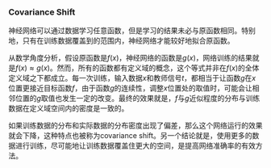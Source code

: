 ### Covariance Shift

神经网络可以通过数据学习任意函数，但是学习的结果未必与原函数相同。特别地，只有在训练数据覆盖到的范围内，神经网络才能较好地拟合原函数。

从数学角度分析，假设原函数是$f(x)$，神经网络的函数是$g(x)$，网络训练的结果就是$f(x) \approx g(x)$。然而，所有的函数都有定义域的概念，这个等式并非在$f(x)$的全体定义域之下都成立。每一次训练，输入数据$x$和教师信号$t$，都相当于让函数$g$在$x$位置更接近目标函数$f$，由于函数$g$的连续性，调整$x$位置处的取值时，可能会让相邻位置的$g$取值也发生一定的改变。最终的效果就是，$f$与$g$近似程度的分布与训练数据在定义域空间内的密度是一致的。

如果训练数据的分布和实际数据的分布密度出现了偏差，那么这个网络运行的效果就会下降，这种特点也被称为covariance shift。另一个结论就是，使用更多的数据进行训练，尽可能地让训练数据覆盖住更大的空间，是提高网络准确率的有效方法。